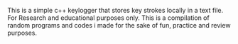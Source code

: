 This is a simple c++ keylogger that stores key strokes locally in a text 
file. For Research and educational purposes only.
This is a compilation of random programs and codes i made for the sake of fun, practice and review purposes. 
